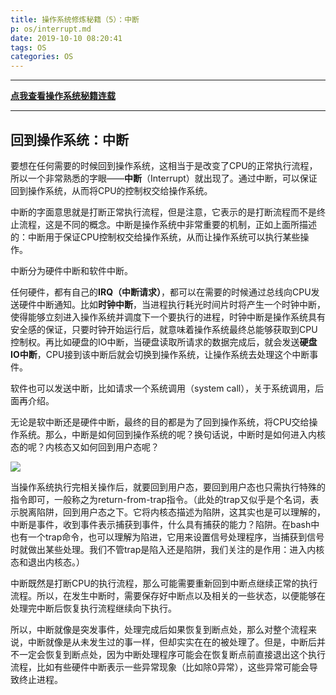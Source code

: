 ```yaml
---
title: 操作系统修炼秘籍（5）：中断
p: os/interrupt.md
date: 2019-10-10 08:20:41
tags: OS
categories: OS
---
```



-----------

**[点我查看操作系统秘籍连载](https://www.junmajinlong.com/os/index/)**

-----------


## 回到操作系统：中断

要想在任何需要的时候回到操作系统，这相当于是改变了CPU的正常执行流程，所以一个非常熟悉的字眼——**中断**（Interrupt）就出现了。通过中断，可以保证回到操作系统，从而将CPU的控制权交给操作系统。

中断的字面意思就是打断正常执行流程，但是注意，它表示的是打断流程而不是终止流程，这是不同的概念。中断是操作系统中非常重要的机制，正如上面所描述的：中断用于保证CPU控制权交给操作系统，从而让操作系统可以执行某些操作。

中断分为硬件中断和软件中断。

任何硬件，都有自己的**IRQ（中断请求）**，都可以在需要的时候通过总线向CPU发送硬件中断通知。比如**时钟中断**，当进程执行耗光时间片时将产生一个时钟中断，使得能够立刻进入操作系统并调度下一个要执行的进程，时钟中断是操作系统具有安全感的保证，只要时钟开始运行后，就意味着操作系统最终总能够获取到CPU控制权。再比如硬盘的IO中断，当硬盘读取所请求的数据完成后，就会发送**硬盘IO中断**，CPU接到该中断后就会切换到操作系统，让操作系统去处理这个中断事件。

软件也可以发送中断，比如请求一个系统调用（system call），关于系统调用，后面再介绍。

无论是软中断还是硬件中断，最终的目的都是为了回到操作系统，将CPU交给操作系统。那么，中断是如何回到操作系统的呢？换句话说，中断时是如何进入内核态的呢？内核态又如何回到用户态呢？

![](/img/os/733013-20191010082654456-1680204527.jpg)

当操作系统执行完相关操作后，就要回到用户态，要回到用户态也只需执行特殊的指令即可，一般称之为return-from-trap指令。（此处的trap又似乎是个名词，表示脱离陷阱，回到用户态之下。它将内核态描述为陷阱，这其实也是可以理解的，中断是事件，收到事件表示捕获到事件，什么具有捕获的能力？陷阱。在bash中也有一个trap命令，也可以理解为陷进，它用来设置信号处理程序，当捕获到信号时就做出某些处理。我们不管trap是陷入还是陷阱，我们关注的是作用：进入内核态和退出内核态。）

中断既然是打断CPU的执行流程，那么可能需要重新回到中断点继续正常的执行流程。所以，在发生中断时，需要保存好中断点以及相关的一些状态，以便能够在处理完中断后恢复执行流程继续向下执行。

所以，中断就像是突发事件，处理完成后如果恢复到断点处，那么对整个流程来说，中断就像是从未发生过的事一样，但却实实在在的被处理了。但是，中断后并不一定会恢复到断点处，因为中断处理程序可能会在恢复断点前直接退出这个执行流程，比如有些硬件中断表示一些异常现象（比如除0异常），这些异常可能会导致终止进程。